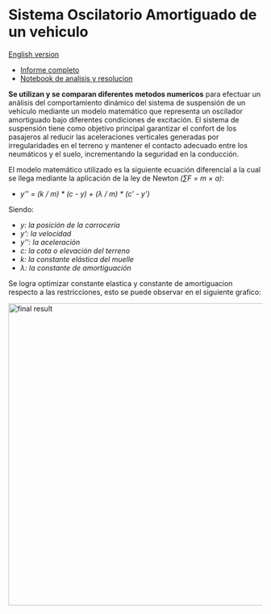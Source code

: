 # Sistema Oscilatorio Amortiguado de un vehiculo

[English version](https://github.com/maxogod/Numerical-Modeling/edit/main/README.eng.md)

* [Informe completo](https://github.com/maxogod/Numerical-Modeling/blob/main/informe.pdf)
* [Notebook de analisis y resolucion](https://github.com/maxogod/Numerical-Modeling/blob/main/resolucion.ipynb)

**Se utilizan y se comparan diferentes metodos numericos** para efectuar un análisis del comportamiento dinámico del sistema de suspensión de un vehículo mediante un modelo matemático que representa un oscilador amortiguado bajo diferentes condiciones de excitación. El sistema de suspensión tiene como objetivo principal garantizar el confort de los pasajeros al reducir las aceleraciones verticales generadas por irregularidades en el terreno y mantener el contacto adecuado entre los neumáticos y el suelo, incrementando la seguridad en la conducción.

El modelo matemático utilizado es la siguiente ecuación diferencial a la cual se llega mediante la aplicación de la ley de Newton *(∑F = m × a)*:

- *y'' = (k / m) * (c - y) + (λ / m) * (c' - y')*

Siendo:

- *y: la posición de la carrocería*
- *y': la velocidad*
- *y'': la aceleración*
- *c: la cota o elevación del terreno*
- *k: la constante elástica del muelle*
- *λ: la constante de amortiguación*

Se logra optimizar constante elastica y constante de amortiguacion respecto a las restricciones, esto se puede observar en el siguiente grafico:

<img src="https://github.com/user-attachments/assets/53a888e4-c378-4762-8e0c-da91e15fa4a5" alt="final result" width="600"/>
